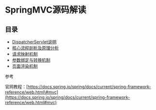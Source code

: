 # SpringMVC源码解读

## 目录

* [DispatcherServlet说明](/springyuan-ma-jie-du-pian/springmvcyuan-ma-jie-du/dispatcherservletshuo-ming.md)
* [核心流程剖析及原理分析](/springyuan-ma-jie-du-pian/springmvcyuan-ma-jie-du/he-xin-liu-cheng-pou-xi.md)
* [请求映射机制](/springyuan-ma-jie-du-pian/springmvcyuan-ma-jie-du/qing-qiu-ying-she-ji-zhi.md)
* [参数绑定与转换机制](/springyuan-ma-jie-du-pian/springmvcyuan-ma-jie-du/can-shu-bang-ding-yu-zhuan-huan-ji-zhi.md)
* [页面渲染机制](/springyuan-ma-jie-du-pian/springmvcyuan-ma-jie-du/ye-mian-xuan-ran-ji-zhi.md)

参考

官网教程：[https://docs.spring.io/spring/docs/current/spring-framework-reference/web.html\#mvc](https://docs.spring.io/spring/docs/current/spring-framework-reference/web.html#mvc)

